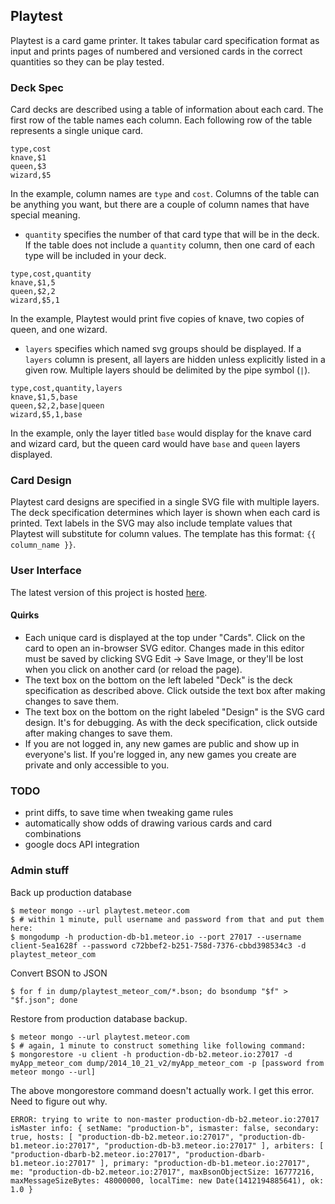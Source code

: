## Playtest

Playtest is a card game printer. It takes tabular card specification format as input and prints pages of numbered and versioned cards in the correct quantities so they can be play tested.


### Deck Spec

Card decks are described using a table of information about each card. The first row of the table names each column. Each following row of the table represents a single unique card. 

```
type,cost
knave,$1
queen,$3
wizard,$5
```

In the example, column names are `type` and `cost`. Columns of the table can be anything you want, but there are a couple of column names that have special meaning.

* `quantity` specifies the number of that card type that will be in the deck. If the table does not include a `quantity` column, then one card of each type will be included in your deck.

```
type,cost,quantity
knave,$1,5
queen,$2,2
wizard,$5,1
```

In the example, Playtest would print five copies of knave, two copies of queen, and one wizard.

* `layers` specifies which named svg groups should be displayed. If a `layers` column is present, all layers are hidden unless explicitly listed in a given row. Multiple layers should be delimited by the pipe symbol (`|`).

```
type,cost,quantity,layers
knave,$1,5,base
queen,$2,2,base|queen
wizard,$5,1,base
```

In the example, only the layer titled `base` would display for the knave card and wizard card, but the queen card would have `base` and `queen` layers displayed.

### Card Design

Playtest card designs are specified in a single SVG file with multiple layers. The deck specification determines which layer is shown when each card is printed. Text labels in the SVG may also include template values that Playtest will substitute for column values.  The template has this format: `{{ column_name }}`.

### User Interface

The latest version of this project is hosted [here](http://playtest.meteor.com).

#### Quirks

* Each unique card is displayed at the top under "Cards". Click on the card to open an in-browser SVG editor. Changes made in this editor must be saved by clicking SVG Edit -> Save Image, or they'll be lost when you click on another card (or reload the page).
* The text box on the bottom on the left labeled "Deck" is the deck specification as described above. Click outside the text box after making changes to save them.
* The text box on the bottom on the right labeled "Design" is the SVG card design. It's for debugging. As with the deck specification, click outside after making changes to save them.
* If you are not logged in, any new games are public and show up in everyone's list. If you're logged in, any new games you create are private and only accessible to you.

### TODO

- print diffs, to save time when tweaking game rules
- automatically show odds of drawing various cards and card combinations
- google docs API integration

### Admin stuff

Back up production database

```
$ meteor mongo --url playtest.meteor.com
$ # within 1 minute, pull username and password from that and put them here:
$ mongodump -h production-db-b1.meteor.io --port 27017 --username client-5ea1628f --password c72bbef2-b251-758d-7376-cbbd398534c3 -d playtest_meteor_com
```

Convert BSON to JSON

```
$ for f in dump/playtest_meteor_com/*.bson; do bsondump "$f" > "$f.json"; done
```

Restore from production database backup. 

```
$ meteor mongo --url playtest.meteor.com
$ # again, 1 minute to construct something like following command:
$ mongorestore -u client -h production-db-b2.meteor.io:27017 -d myApp_meteor_com dump/2014_10_21_v2/myApp_meteor_com -p [password from meteor mongo --url]
```

The above mongorestore command doesn't actually work. I get this error. Need to figure out why.

```
ERROR: trying to write to non-master production-db-b2.meteor.io:27017
isMaster info: { setName: "production-b", ismaster: false, secondary: true, hosts: [ "production-db-b2.meteor.io:27017", "production-db-b1.meteor.io:27017", "production-db-b3.meteor.io:27017" ], arbiters: [ "production-dbarb-b2.meteor.io:27017", "production-dbarb-b1.meteor.io:27017" ], primary: "production-db-b1.meteor.io:27017", me: "production-db-b2.meteor.io:27017", maxBsonObjectSize: 16777216, maxMessageSizeBytes: 48000000, localTime: new Date(1412194885641), ok: 1.0 }
```
